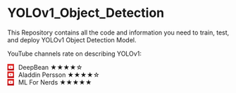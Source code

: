 # YOLOv1_Object_Detection
This Repository contains all the code and information you need to train, test, and deploy YOLOv1 Object Detection Model.

YouTube channels rate on describing YOLOv1:


<!-- YouTube Link 1 -->
<div style="display: flex; align-items: center; justify-content: space-between;">
  <div style="display: flex; align-items: center;">
    <img src="./resources/youtube_icon.jpg" alt="Icon" width="15" style="margin-right: 10px;">
    <a href="https://www.youtube.com/watch?v=svn9-xV7wjk" style="text-decoration: none;"><span style="margin: 0;">DeepBean  ★★★★☆</span></a>
  </div>
</div>

<!-- YouTube Link 2 -->
<div style="display: flex; align-items: center; justify-content: space-between;">
  <div style="display: flex; align-items: center;">
    <img src="./resources/youtube_icon.jpg" alt="Icon" width="15" style="margin-right: 10px;">
    <a href="https://www.youtube.com/watch?v=n9_XyCGr-MI" style="text-decoration: none;"><span style="margin: 0;">Aladdin Persson  ★★★★☆</span></a>
  </div>
</div>

<!-- YouTube Link 3 -->
<div style="display: flex; align-items: center; justify-content: space-between;">
  <div style="display: flex; align-items: center;">
    <img src="./resources/youtube_icon.jpg" alt="Icon" width="15" style="margin-right: 10px;">
    <a href="https://www.youtube.com/watch?v=zgbPj4lSc58" style="text-decoration: none;"><span style="margin: 0;">ML For Nerds  ★★★★★</span></a>
  </div>
</div>




